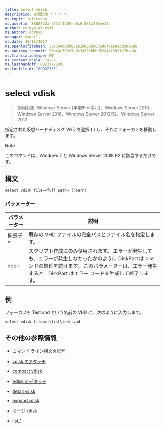 ```yaml
---
title: select vdisk
description: 参照記事 * * * *-
ms.topic: reference
ms.assetid: 8808872a-3523-4205-a6c6-83fa738ee37a
author: coreyp-at-msft
ms.author: coreyp
manager: dongill
ms.date: 10/16/2017
ms.openlocfilehash: 388804d8b895e636937050c6d04cae02cd30a0e8
ms.sourcegitcommit: 96d46c702e7a9c3a321bbbb5284f73911c7baa3c
ms.translationtype: MT
ms.contentlocale: ja-JP
ms.lasthandoff: 08/27/2020
ms.locfileid: "89032315"
---
```

# <a name="select-vdisk"></a>select vdisk

> 適用対象: Windows Server (半期チャネル)、Windows Server 2019、Windows Server 2016、Windows Server 2012 R2、Windows Server 2012

指定された仮想ハードディスク VHD を選択 \( \) し、それにフォーカスを移動します。

> [!NOTE]
> このコマンドは、Windows 7 と Windows Server 2008 R2 に該当するだけです。

## <a name="syntax"></a>構文

```
select vdisk file=<full path> [noerr]
```

### <a name="parameters"></a>パラメーター

|パラメーター|説明|
|-------|--------|
|拡張子\=<full path>|既存の VHD ファイルの完全パスとファイル名を指定します。|
|noerr|スクリプト作成にのみ使用されます。 エラーが発生しても、エラーが発生しなかったかのように DiskPart はコマンドの処理を続けます。 このパラメーターは、エラー発生すると、DiskPart はエラー コードを生成して終了します。|

## <a name="examples"></a>例
フォーカスを Test.vhd という名前の VHD に、次のように入力します。

```
select vdisk file=c:\test\test.vhd
```

## <a name="additional-references"></a>その他の参照情報

- [コマンド ライン構文の記号](command-line-syntax-key.md)

-   [vdisk のアタッチ](attach-vdisk.md)

-   [compact vdisk](compact-vdisk.md)



-   [Vdisk のデタッチ](detach-vdisk.md)

-   [detail vdisk](detail-vdisk.md)

-   [expand vdisk](expand-vdisk.md)

-   [マージ vdisk](merge-vdisk.md)

-   [list_1](./list.md)